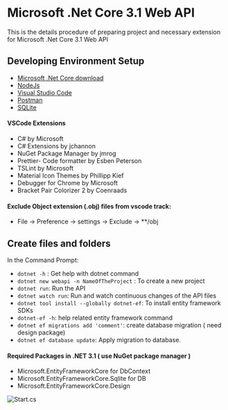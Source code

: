 # Microsoft .Net Core 3.1 Web API

This is the details procedure of preparing project and necessary extension for Microsoft .Net Core 3.1 Web API 


## Developing Environment Setup
- [Microsoft .Net Core download](https://dotnet.microsoft.com/download/dotnet-core)
- [NodeJs](https://nodejs.org/en/)
- [Visual Studio Code](https://code.visualstudio.com/)
- [Postman](https://www.getpostman.com/)
- [SQLite](https://www.sqlite.org/index.html)
#### VSCode Extensions
- C# by Microsoft
- C# Extensions by jchannon
- NuGet Package Manager by jmrog
- Prettier- Code formatter by Esben Peterson
- TSLint by Microsoft
- Material Icon Themes by Phillipp Kief
- Debugger for Chrome by Microsoft
- Bracket Pair Colorizer 2 by Coenraads

#### Exclude Object extension (.obj) files from vscode track:
- File -> Preference -> settings -> Exclude -> **/obj

## Create files and folders
In the Command Prompt:
- `dotnet -h` :  Get help with dotnet command
- `dotnet new webapi -n NameOfTheProject` : To create a new project
- `dotnet run`: Run the API
- `dotnet watch run`: Run and watch continuous changes of the API files
- `dotnet tool install --globally dotnet-ef`: To install entity framework SDKs
- `dotnet-ef -h`: help related entity framework command
- `dotnet ef migrations add 'comment'`: create database migration ( need design package)
- `dotnet ef database update`: Apply migration to database. 

#### Required Packages in .NET 3.1 ( use NuGet package manager )
- Microsoft.EntityFrameworkCore for DbContext
- Microsoft.EntityFrameworkCore.Sqlite for DB
- Microsoft.EntityFrameworkCore.Design

![Start.cs](https://akazad13.github.io/images/adding-dbcontext.png)
